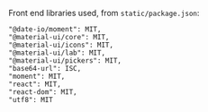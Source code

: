 Front end libraries used, from `static/package.json`:

    "@date-io/moment": MIT,
    "@material-ui/core": MIT,
    "@material-ui/icons": MIT,
    "@material-ui/lab": MIT,
    "@material-ui/pickers": MIT,
    "base64-url": ISC,
    "moment": MIT,
    "react": MIT,
    "react-dom": MIT,
    "utf8": MIT